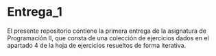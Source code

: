 # Entrega_1

El presente repositorio contiene la primera entrega de la asignatura de Programación II, que consta de una colección de ejercicios dados en el apartado 4 de la hoja de ejercicios resueltos de forma iterativa.